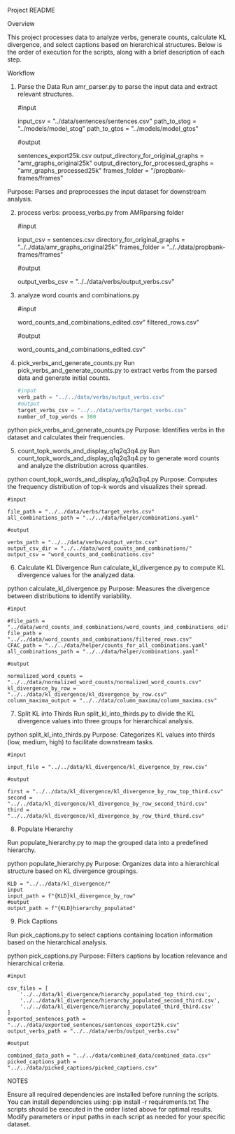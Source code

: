 
Project README

Overview

This project processes data to analyze verbs, generate counts, calculate KL divergence, and select captions based on hierarchical structures. Below is the order of execution for the scripts, along with a brief description of each step.

Workflow

1. Parse the Data
Run amr_parser.py to parse the input data and extract relevant structures.

    #input

    input_csv = "../data/sentences/sentences.csv"
    path_to_stog = "../models/model_stog"
    path_to_gtos = "../models/model_gtos"

    #output

    sentences_export25k.csv
    output_directory_for_original_graphs = "amr_graphs_original25k"
    output_directory_for_processed_graphs = "amr_graphs_processed25k"
    frames_folder = "/propbank-frames/frames"

Purpose: Parses and preprocesses the input dataset for downstream analysis.

2. process verbs: process_verbs.py from AMRparsing folder

    #input

    input_csv = sentences.csv
    directory_for_original_graphs = "../../data/amr_graphs_original25k"
    frames_folder = "../../data/propbank-frames/frames"

    #output

    output_verbs_csv = "../../data/verbs/output_verbs.csv"

3. analyze word counts and combinations.py

    #input

    word_counts_and_combinations_edited.csv"
    filtered_rows.csv"

    #output

    word_counts_and_combinations_edited.csv"


4. pick_verbs_and_generate_counts.py
Run pick_verbs_and_generate_counts.py to extract verbs from the parsed data and generate initial counts.

    ```python
    #input
    verb_path = "../../data/verbs/output_verbs.csv"
    #output
    target_verbs_csv = "../../data/verbs/target_verbs.csv"
    number_of_top_words = 300

python pick_verbs_and_generate_counts.py
Purpose: Identifies verbs in the dataset and calculates their frequencies.

5. count_topk_words_and_display_q1q2q3q4.py 
Run count_topk_words_and_display_q1q2q3q4.py to generate word counts and analyze the distribution across quantiles.

python count_topk_words_and_display_q1q2q3q4.py
Purpose: Computes the frequency distribution of top-k words and visualizes their spread.

    #input

    file_path = "../../data/verbs/target_verbs.csv"
    all_combinations_path = "../../data/helper/combinations.yaml"

    #output

    verbs_path = "../../data/verbs/output_verbs.csv"
    output_csv_dir = "../../data/word_counts_and_combinations/"
    output_csv = "word_counts_and_combinations.csv"

6. Calculate KL Divergence
Run calculate_kl_divergence.py to compute KL divergence values for the analyzed data.

python calculate_kl_divergence.py
Purpose: Measures the divergence between distributions to identify variability.

    #input

    #file_path = "../data/word_counts_and_combinations/word_counts_and_combinations_edited.csv"
    file_path = "../../data/word_counts_and_combinations/filtered_rows.csv"
    CFAC_path = "../../data/helper/counts_for_all_combinations.yaml"
    all_combinations_path = "../../data/helper/combinations.yaml"

    #output

    normalized_word_counts = "../../data/normalized_word_counts/normalized_word_counts.csv"
    kl_divergence_by_row = "../../data/kl_divergence/kl_divergence_by_row.csv"
    column_maxima_output = "../../data/column_maxima/column_maxima.csv"


7. Split KL into Thirds
Run split_kl_into_thirds.py to divide the KL divergence values into three groups for hierarchical analysis.

python split_kl_into_thirds.py
Purpose: Categorizes KL values into thirds (low, medium, high) to facilitate downstream tasks.

    #input

    input_file = "../../data/kl_divergence/kl_divergence_by_row.csv"

    #output

    first = "../../data/kl_divergence/kl_divergence_by_row_top_third.csv"
    second = "../../data/kl_divergence/kl_divergence_by_row_second_third.csv"
    third = "../../data/kl_divergence/kl_divergence_by_row_third_third.csv"

8. Populate Hierarchy

Run populate_hierarchy.py to map the grouped data into a predefined hierarchy.

python populate_hierarchy.py
Purpose: Organizes data into a hierarchical structure based on KL divergence groupings.

    KLD = "../../data/kl_divergence/"
    input
    input_path = f"{KLD}kl_divergence_by_row"
    #output
    output_path = f"{KLD}hierarchy_populated"

9. Pick Captions

Run pick_captions.py to select captions containing location information based on the hierarchical analysis.

python pick_captions.py
Purpose: Filters captions by location relevance and hierarchical criteria.

    #input

    csv_files = [
        '../../data/kl_divergence/hierarchy_populated_top_third.csv',
        '../../data/kl_divergence/hierarchy_populated_second_third.csv',
        '../../data/kl_divergence/hierarchy_populated_third_third.csv'
    ]
    exported_sentences_path = "../../data/exported_sentences/sentences_export25k.csv"
    output_verbs_path = "../../data/verbs/output_verbs.csv"

    #output

    combined_data_path = "../../data/combined_data/combined_data.csv"
    picked_captions_path = "../../data/picked_captions/picked_captions.csv"
    

NOTES

Ensure all required dependencies are installed before running the scripts. You can install dependencies using:
pip install -r requirements.txt
The scripts should be executed in the order listed above for optimal results.
Modify parameters or input paths in each script as needed for your specific dataset.